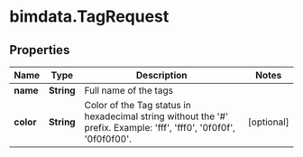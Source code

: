 # bimdata.TagRequest

## Properties

Name | Type | Description | Notes
------------ | ------------- | ------------- | -------------
**name** | **String** | Full name of the tags | 
**color** | **String** |              Color of the Tag status in hexadecimal string without the &#39;#&#39; prefix.             Example: &#39;fff&#39;, &#39;fff0&#39;, &#39;0f0f0f&#39;, &#39;0f0f0f00&#39;.          | [optional] 



